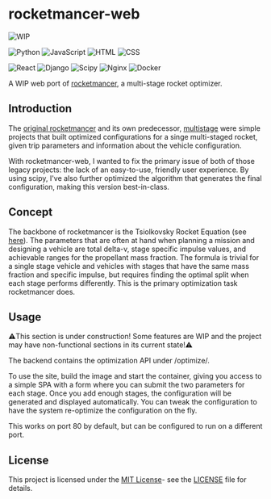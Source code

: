 # rocketmancer-web
![WIP](https://img.shields.io/badge/WIP-Transitioning_To_Docker-yellow)

![Python](https://img.shields.io/badge/Python-000000?style=flat&logo=python&logoColor=306998)
![JavaScript](https://img.shields.io/badge/JavaScript-000000?style=flat&logo=javascript&logoColor=F7DF1E)
![HTML](https://img.shields.io/badge/HTML-000000?style=flat&logo=html5&logoColor=E34F26)
![CSS](https://img.shields.io/badge/CSS-000000?style=flat&logo=css3&logoColor=1572B6)

![React](https://img.shields.io/badge/React-000000?style=flat&logo=react&logoColor=61DAFB)
![Django](https://img.shields.io/badge/Django-000000?style=flat&logo=django&logoColor=092E20)
![Scipy](https://img.shields.io/badge/Scipy-000000?style=flat&logo=scipy&logoColor=8CAAE6)
![Nginx](https://img.shields.io/badge/Nginx-000000?style=flat&logo=nginx&logoColor=009639)
![Docker](https://img.shields.io/badge/Docker-000000?style=flat&logo=docker&logoColor=2496ED)


A WIP web port of [rocketmancer](https://github.com/BruhLemma-Yadecha/rocketmancer), a multi-stage rocket optimizer.

## Introduction
The [original rocketmancer](https://github.com/BruhLemma-Yadecha/rocketmancer) and its own predecessor, [multistage](https://github.com/BruhLemma-Yadecha/multistage) were simple projects that built optimized configurations for a singe multi-staged rocket, given trip parameters and information about the vehicle configuration.

With rocketmancer-web, I wanted to fix the primary issue of both of those legacy projects: the lack of an easy-to-use, friendly user experience. By using scipy, I've also further optimized the algorithm that generates the final configuration, making this version best-in-class.

## Concept
The backbone of rocketmancer is the Tsiolkovsky Rocket Equation (see [here](https://en.wikipedia.org/wiki/Tsiolkovsky_rocket_equation)). The parameters that are often at hand when planning a mission and designing a vehicle are total delta-v, stage specific impulse values, and achievable ranges for the propellant mass fraction. The formula is trivial for a single stage vehicle and vehicles with stages that have the same mass fraction and specific impulse, but requires finding the optimal split when each stage performs differently. This is the primary optimization task rocketmancer does.

## Usage
⚠️This section is under construction! Some features are WIP and the project may have non-functional sections in its current state!⚠️

The backend contains the optimization API under /optimize/.

To use the site, build the image and start the container, giving you access to a simple SPA with a form where you can submit the two parameters for each stage. Once you add enough stages, the configuration will be generated and displayed automatically. You can tweak the configuration to have the system re-optimize the configuration on the fly.

This works on port 80 by default, but can be configured to run on a different port.

## License

This project is licensed under the [MIT License](https://opensource.org/license/mit)- see the [LICENSE](LICENSE) file for details.

